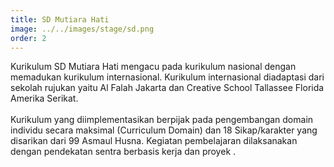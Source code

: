 ```yaml
---
title: SD Mutiara Hati
image: ../../images/stage/sd.png
order: 2
---
```

Kurikulum SD Mutiara Hati mengacu pada kurikulum nasional dengan memadukan kurikulum internasional. Kurikulum internasional diadaptasi dari sekolah rujukan yaitu Al Falah Jakarta dan Creative School Tallassee Florida Amerika Serikat.</br></br>
Kurikulum yang diimplementasikan berpijak pada pengembangan domain individu secara maksimal (Curriculum Domain) dan 18 Sikap/karakter yang disarikan dari 99 Asmaul Husna.
Kegiatan pembelajaran dilaksanakan dengan pendekatan sentra berbasis kerja dan proyek .
